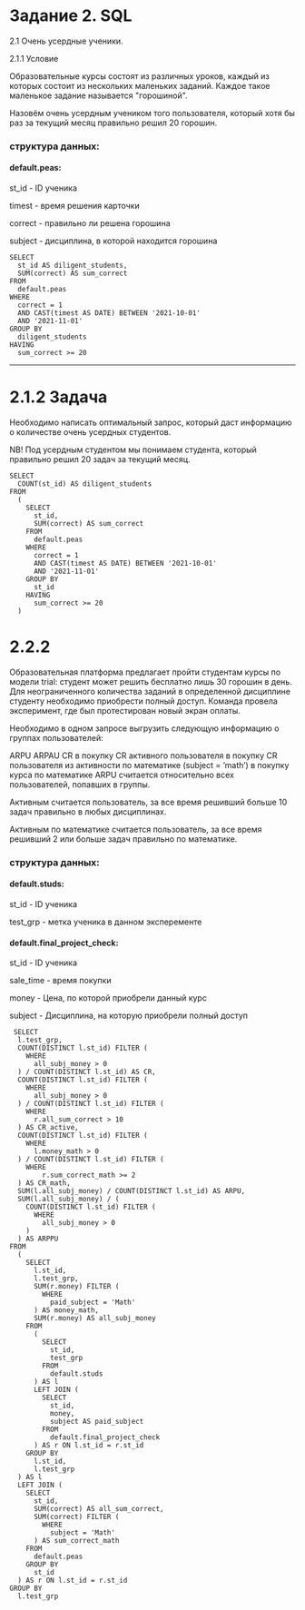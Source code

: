 # Задание 2. SQL
2.1 Очень усердные ученики.

2.1.1 Условие

Образовательные курсы состоят из различных уроков, каждый из которых состоит из нескольких маленьких заданий. Каждое такое маленькое задание называется "горошиной".

Назовём очень усердным учеником того пользователя, который хотя бы раз за текущий месяц правильно решил 20 горошин.

### структура данных:

#### default.peas:

st_id - ID ученика

timest - время решения карточки

correct - правильно ли решена горошина

subject - дисциплина, в которой находится горошина


    SELECT
      st_id AS diligent_students,
      SUM(correct) AS sum_correct
    FROM
      default.peas
    WHERE
      correct = 1
      AND CAST(timest AS DATE) BETWEEN '2021-10-01'
      AND '2021-11-01'
    GROUP BY
      diligent_students
    HAVING
      sum_correct >= 20
----------------------------------------------------------------------------------------------------------------------------------------------------------------------------------------------------------
# 2.1.2 Задача

Необходимо написать оптимальный запрос, который даст информацию о количестве очень усердных студентов.

NB! Под усердным студентом мы понимаем студента, который правильно решил 20 задач за текущий месяц.

    SELECT
      COUNT(st_id) AS diligent_students
    FROM
      (
        SELECT
          st_id,
          SUM(correct) AS sum_correct
        FROM
          default.peas
        WHERE
          correct = 1
          AND CAST(timest AS DATE) BETWEEN '2021-10-01'
          AND '2021-11-01'
        GROUP BY
          st_id
        HAVING
          sum_correct >= 20
      )
  
   
  
  
# 2.2.2
Образовательная платформа предлагает пройти студентам курсы по модели trial: студент может решить бесплатно лишь 30 горошин в день. Для     неограниченного количества заданий в определенной дисциплине студенту необходимо приобрести полный доступ. Команда провела эксперимент, где был протестирован новый экран оплаты.

Необходимо в одном запросе выгрузить следующую информацию о группах пользователей:

ARPU 
ARPAU 
CR в покупку 
СR активного пользователя в покупку 
CR пользователя из активности по математике (subject = ’math’) в покупку курса по математике
ARPU считается относительно всех пользователей, попавших в группы.

Активным считается пользователь, за все время решивший больше 10 задач правильно в любых дисциплинах.

Активным по математике считается пользователь, за все время решивший 2 или больше задач правильно по математике.

### структура данных:

#### default.studs:

st_id - ID ученика

test_grp - метка ученика в данном эксперементе

#### default.final_project_check:

st_id - ID ученика

sale_time - время покупки

money - Цена, по которой приобрели данный курс

subject - Дисциплина, на которую приобрели полный доступ


     SELECT
      l.test_grp,
      COUNT(DISTINCT l.st_id) FILTER (
        WHERE
          all_subj_money > 0
      ) / COUNT(DISTINCT l.st_id) AS CR,
      COUNT(DISTINCT l.st_id) FILTER (
        WHERE
          all_subj_money > 0
      ) / COUNT(DISTINCT l.st_id) FILTER (
        WHERE
          r.all_sum_correct > 10
      ) AS CR_active,
      COUNT(DISTINCT l.st_id) FILTER (
        WHERE
          l.money_math > 0
      ) / COUNT(DISTINCT l.st_id) FILTER (
        WHERE
            r.sum_correct_math >= 2
      ) AS CR_math,
      SUM(l.all_subj_money) / COUNT(DISTINCT l.st_id) AS ARPU,
      SUM(l.all_subj_money) / (
        COUNT(DISTINCT l.st_id) FILTER (
          WHERE
            all_subj_money > 0
        )
      ) AS ARPPU 
    FROM
      (
        SELECT
          l.st_id,
          l.test_grp,
          SUM(r.money) FILTER (
            WHERE
              paid_subject = 'Math'
          ) AS money_math,
          SUM(r.money) AS all_subj_money
        FROM
          (
            SELECT
              st_id,
              test_grp
            FROM
              default.studs
          ) AS l
          LEFT JOIN (
            SELECT
              st_id,
              money,
              subject AS paid_subject
            FROM
              default.final_project_check
          ) AS r ON l.st_id = r.st_id
        GROUP BY
          l.st_id,
          l.test_grp
      ) AS l
      LEFT JOIN (
        SELECT
          st_id,
          SUM(correct) AS all_sum_correct,
          SUM(correct) FILTER (
            WHERE
              subject = 'Math'
          ) AS sum_correct_math
        FROM
          default.peas
        GROUP BY
          st_id
      ) AS r ON l.st_id = r.st_id
    GROUP BY
      l.test_grp
  
  
 
